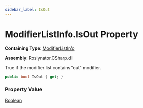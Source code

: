 ```yaml
---
sidebar_label: IsOut
---
```


# ModifierListInfo\.IsOut Property

**Containing Type**: [ModifierListInfo](../index.md)

**Assembly**: Roslynator\.CSharp\.dll

  
True if the modifier list contains "out" modifier\.

```csharp
public bool IsOut { get; }
```

### Property Value

[Boolean](https://docs.microsoft.com/en-us/dotnet/api/system.boolean)


